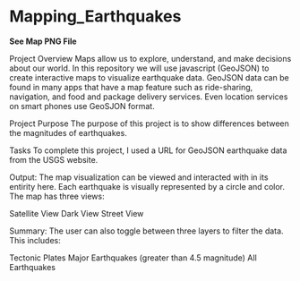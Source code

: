 # Mapping_Earthquakes
****See Map PNG File****

Project Overview
Maps allow us to explore, understand, and make decisions about our world. In this repository we will use javascript (GeoJSON) to create interactive maps to visualize earthquake data. GeoJSON data can be found in many apps that have a map feature such as ride-sharing, navigation, and food and package delivery services. Even location services on smart phones use GeoSJON format.

Project Purpose
The purpose of this project is to show differences between the magnitudes of earthquakes.

Tasks
To complete this project, I used a URL for GeoJSON earthquake data from the USGS website.

Output:
The map visualization can be viewed and interacted with in its entirity here.
Each earthquake is visually represented by a circle and color. The map has three views:

Satellite View
Dark View
Street View


Summary:
The user can also toggle between three layers to filter the data. This includes:

Tectonic Plates
Major Earthquakes (greater than 4.5 magnitude)
All Earthquakes



